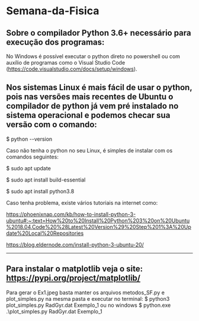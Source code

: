 # Semana-da-Fisica

Sobre o compilador Python 3.6+ necessário para execução dos programas:
----

No Windows é possível executar o python direto no powershell ou com auxílio de programas como o Visual Studio Code (https://code.visualstudio.com/docs/setup/windows).

Nos sistemas Linux é mais fácil de usar o python, pois nas versões mais recentes de Ubuntu o compilador de python já vem pré instalado no sistema operacional e podemos checar sua versão com o comando:
---

$ python --version

Caso não tenha o python no seu Linux, é simples de instalar com os comandos seguintes:

$ sudo apt update

$ sudo apt install build-essential

$ sudo apt install python3.8

Caso tenha problema, existe vários tutoriais na internet como:

https://phoenixnap.com/kb/how-to-install-python-3-ubuntu#:~:text=How%20to%20Install%20Python%203%20on%20Ubuntu%2018.04,Code%20%28Latest%20Version%29%20Step%201%3A%20Update%20Local%20Repositories

https://blog.eldernode.com/install-python-3-ubuntu-20/

------------------------------------------------------------------------------------------

Para instalar o matplotlib veja o site:
https://pypi.org/project/matplotlib/
---

Para gerar o Ex1.jpeg basta manter os arquivos metodos_SF.py e plot_simples.py na mesma pasta e executar no terminal:
  $ python3 plot_simples.py RadGyr.dat Exemplo_1
ou no windows
  $ python.exe .\plot_simples.py RadGyr.dat Exemplo_1
